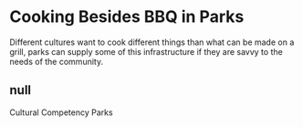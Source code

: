 # Cooking Besides BBQ in Parks

Different cultures want to cook different things than what can be made on a grill, parks can supply some of this infrastructure if they are savvy to the needs of the community. 

## null

Cultural Competency
Parks

